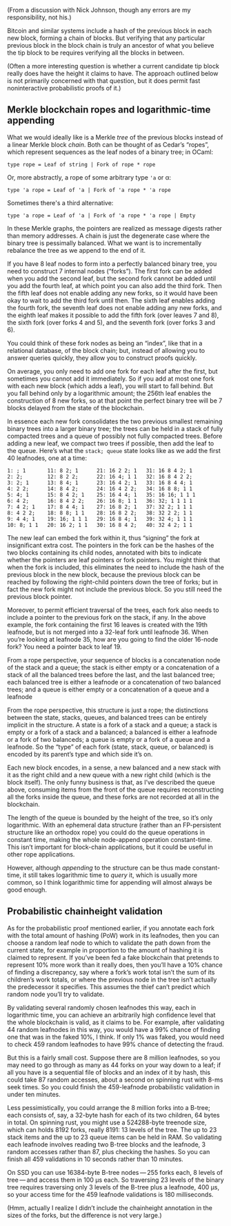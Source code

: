 (From a discussion with Nick Johnson, though any errors are my
responsibility, not his.)

Bitcoin and similar systems include a hash of the previous block in
each new block, forming a chain of blocks.  But verifying that any
particular previous block in the block chain is truly an ancestor of
what you believe the tip block to be requires verifying all the blocks
in between.

(Often a more interesting question is whether a current candidate tip
block really does have the height it claims to have.  The approach
outlined below is not primarily concerned with that question, but it
does permit fast noninteractive probabilistic proofs of it.)

Merkle blockchain ropes and logarithmic-time appending
------------------------------------------------------

What we would ideally like is a Merkle *tree* of the previous blocks
instead of a linear Merkle block *chain*.  Both can be thought of as
Cedar’s “ropes”, which represent sequences as the leaf nodes of a
binary tree; in OCaml:

    type rope = Leaf of string | Fork of rope * rope

Or, more abstractly, a rope of some arbitrary type `'a` or α:

    type 'a rope = Leaf of 'a | Fork of 'a rope * 'a rope

Sometimes there's a third alternative:

    type 'a rope = Leaf of 'a | Fork of 'a rope * 'a rope | Empty

In these Merkle graphs, the pointers are realized as message digests
rather than memory addresses.  A chain is just the degenerate case
where the binary tree is pessimally balanced.  What we want is to
incrementally rebalance the tree as we append to the end of it.

If you have 8 leaf nodes to form into a perfectly balanced binary
tree, you need to construct 7 internal nodes (“forks”).  The first
fork can be added when you add the second leaf, but the second fork
cannot be added until you add the fourth leaf, at which point you can
also add the third fork.  Then the fifth leaf does not enable adding
any new forks, so it would have been okay to wait to add the third
fork until then.  The sixth leaf enables adding the fourth fork, the
seventh leaf does not enable adding any new forks, and the eighth leaf
makes it possible to add the fifth fork (over leaves 7 and 8), the
sixth fork (over forks 4 and 5), and the seventh fork (over forks 3
and 6).

You could think of these fork nodes as being an “index”, like that in
a relational database, of the block chain; but, instead of allowing
you to answer queries quickly, they allow you to construct proofs
quickly.

On average, you only need to add one fork for each leaf after the
first, but sometimes you cannot add it immediately.  So if you add at
most one fork with each new block (which adds a leaf), you will start
to fall behind.  But you fall behind only by a logarithmic amount; the
256th leaf enables the construction of 8 new forks, so at that point
the perfect binary tree will be 7 blocks delayed from the state of the
blockchain.

In essence each new fork consolidates the two previous smallest
remaining binary trees into a larger binary tree; the trees can be
held in a stack of fully compacted trees and a queue of possibly not
fully compacted trees.  Before adding a new leaf, we compact two trees
if possible, then add the leaf to the queue.  Here’s what the `stack;
queue` state looks like as we add the first 40 leafnodes, one at a
time:

    1: ; 1       11: 8 2; 1      21: 16 2 2; 1   31: 16 8 4 2; 1  
    2: 2;        12: 8 2 2;      22: 16 4; 1 1   32: 16 8 4 2 2;  
    3: 2; 1      13: 8 4; 1      23: 16 4 2; 1   33: 16 8 4 4; 1  
    4: 2 2;      14: 8 4 2;      24: 16 4 2 2;   34: 16 8 8; 1 1  
    5: 4; 1      15: 8 4 2; 1    25: 16 4 4; 1   35: 16 16; 1 1 1 
    6: 4 2;      16: 8 4 2 2;    26: 16 8; 1 1   36: 32; 1 1 1 1  
    7: 4 2; 1    17: 8 4 4; 1    27: 16 8 2; 1   37: 32 2; 1 1 1  
    8: 4 2 2;    18: 8 8; 1 1    28: 16 8 2 2;   38: 32 2 2; 1 1  
    9: 4 4; 1    19: 16; 1 1 1   29: 16 8 4; 1   39: 32 4; 1 1 1  
    10: 8; 1 1   20: 16 2; 1 1   30: 16 8 4 2;   40: 32 4 2; 1 1  

The new leaf can embed the fork within it, thus “signing” the fork at
insignificant extra cost.  The pointers in the fork can be the hashes
of the two blocks containing its child nodes, annotated with bits to
indicate whether the pointers are leaf pointers or fork pointers.  You
might think that when the fork is included, this eliminates the need
to include the hash of the previous block in the new block, because
the previous block can be reached by following the right-child
pointers down the tree of forks; but in fact the new fork might not
include the previous block.  So you still need the previous block
pointer.

Moreover, to permit efficient traversal of the trees, each fork also
needs to include a pointer to the previous fork on the stack, if any.
In the above example, the fork containing the first 16 leaves is
created with the 19th leafnode, but is not merged into a 32-leaf fork
until leafnode 36.  When you’re looking at leafnode 35, how are you
going to find the older 16-node fork?  You need a pointer back to leaf
19.

From a rope perspective, your sequence of blocks is a concatenation
node of the stack and a queue; the stack is either empty or a
concatenation of a stack of all the balanced trees before the last,
and the last balanced tree; each balanced tree is either a leafnode or
a concatenation of two balanced trees; and a queue is either empty or
a concatenation of a queue and a leafnode

From the rope perspective, this structure is just a rope; the
distinctions between the state, stacks, queues, and balanced trees can
be entirely implicit in the structure.  A state is a fork of a stack
and a queue; a stack is empty or a fork of a stack and a balanced; a
balanced is either a leafnode or a fork of two balanceds; a queue is
empty or a fork of a queue and a leafnode.  So the “type” of each fork
(state, stack, queue, or balanced) is encoded by its parent’s type and
which side it’s on.

Each new block encodes, in a sense, a new balanced and a new
stack with it as the right child and a new queue with a new right
child (which is the block itself).  The only funny business is that,
as I’ve described the queue above, consuming items from the front of
the queue requires reconstructing all the forks inside the queue, and
these forks are not recorded at all in the blockchain.

The length of the queue is bounded by the height of the tree, so it’s
only logarithmic.  With an ephemeral data structure (rather than an
FP-persistent structure like an orthodox rope) you could do the queue
operations in constant time, making the whole node-append operation
constant-time.  This isn’t important for block-chain applications, but
it could be useful in other rope applications.

However, although *appending* to the structure can be thus made
constant-time, it still takes logarithmic time to *query* it, which is
usually more common, so I think logarithmic time for appending will
almost always be good enough.

Probabilistic chainheight validation
------------------------------------

As for the probabilistic proof mentioned earlier, if you annotate each
fork with the total amount of hashing (PoW) work in its leafnodes,
then you can choose a random leaf node to which to validate the path
down from the current state, for example in proportion to the amount
of hashing it is claimed to represent.  If you’ve been fed a fake
blockchain that pretends to represent 10% more work than it really
does, then you’ll have a 10% chance of finding a discrepancy, say
where a fork’s work total isn’t the sum of its children’s work totals,
or where the previous node in the tree isn’t actually the predecessor
it specifies.  This assumes the thief can’t predict which random node
you’ll try to validate.

By validating several randomly chosen leafnodes this way, each in
logarithmic time, you can achieve an arbitrarily high confidence level
that the whole blockchain is valid, as it claims to be.  For example,
after validating 44 random leafnodes in this way, you would have a 99%
chance of finding one that was in the faked 10%, I think.  If only 1%
was faked, you would need to check 459 random leafnodes to have 99%
chance of detecting the fraud.

But this is a fairly small cost.  Suppose there are 8 million
leafnodes, so you may need to go through as many as 44 forks on your
way down to a leaf; if all you have is a sequential file of blocks and
an index of it by hash, this could take 87 random accesses, about a
second on spinning rust with 8-ms seek times.  So you could finish the
459-leafnode probabilistic validation in under ten minutes.

Less pessimistically, you could arrange the 8 million forks into a
B-tree; each consists of, say, a 32-byte hash for each of its two
children, 64 bytes in total.  On spinning rust, you might use a
524288-byte treenode size, which can holds 8192 forks, really 8191: 13
levels of the tree.  The up to 23 stack items and the up to 23 queue
items can be held in RAM.  So validating each leafnode involves
reading two B-tree blocks and the leafnode, 3 random accesses rather
than 87, plus checking the hashes.  So you can finish all 459
validations in 10 seconds rather than 10 minutes.

On SSD you can use 16384-byte B-tree nodes — 255 forks each, 8 levels
of tree — and access them in 100 μs each.  So traversing 23 levels of
the binary tree requires traversing only 3 levels of the B-tree plus a
leafnode, 400 μs, so your access time for the 459 leafnode validations
is 180 milliseconds.

(Hmm, actually I realize I didn’t include the chainheight annotation
in the sizes of the forks, but the difference is not very large.)
